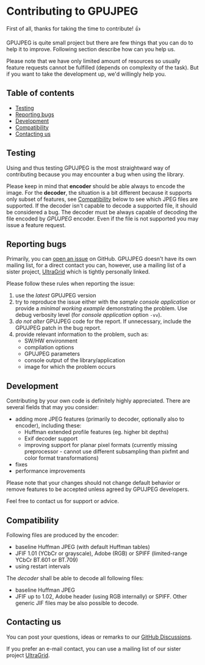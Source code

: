 Contributing to GPUJPEG
=======================
First of all, thanks for taking the time to contribute! :+1:

GPUJPEG is quite small project but there are few things that you can do
to help it to improve. Following section describe how can you help us.

Please note that we have only limited amount of resources so usually
feature requests cannot be fulfilled (depends on complexity of the task).
But if you want to take the development up, we'd willingly help you.

Table of contents
-----------------
- [Testing](#testing)
- [Reporting bugs](#reporting-bugs)
- [Development](#development)
- [Compatibility](#compatibility)
- [Contacting us](#contacting-us)

Testing
-------
Using and thus testing GPUJPEG is the most straightward way of
contributing because you may encounter a bug when using the library.

Please keep in mind that **encoder** should be able always to encode the
image. For the **decoder**, the situation is a bit different because
it supports only subset of features, see [Compatibility](#compatibility)
below to see which JPEG files are supported. If the decoder isn't
capable to decode a supported file, it should be considered a bug. The
decoder must be always capable of decoding the file encoded by _GPUJPEG_
encoder. Even if the file is not supported you may issue a feature request.

Reporting bugs
--------------
Primarily, you can [open an issue](https://github.com/CESNET/GPUJPEG/issues) on GitHub.
GPUJPEG doesn't have its own mailing list, for a direct contact
you can, however, use a mailing list of a sister
project, [UltraGrid](https://github.com/CESNET/UltraGrid) which is
tightly personally linked.

Please follow these rules when reporting the issue:
1. use the _latest_ GPUJPEG version
2. try to reproduce the issue either with the _sample console application_
   or provide a _minimal working example_ demonstrating the problem.
   Use debug verbosity level (for _console application_  option `-vv`).
3. _do not alter_ GPUJPEG code for the report. If unnecessary, include the
   GPUJPEG patch in the bug report.
4. provide relevant information to the problem, such as:
   - SW/HW environment
   - compilation options
   - GPUJPEG parameters
   - console output of the library/application
   - image for which the problem occurs

Development
-----------
Contributing by your own code is definitely highly appreciated. There
are several fields that may you consider:
- adding more JPEG features (primarily to decoder, optionally also to
  encoder), including these:
    - Huffman extended profile features (eg. higher bit depths)
    - Exif decoder support
    - improving support for planar pixel formats (currently missing
      preprocessor - cannot use different subsampling than pixfmt and
      color format transformations)
- fixes
- performance improvements

Please note that your changes should not change default behavior or
remove features to be accepted unless agreed by GPUJPEG developers.

Feel free to contact us for support or advice.

Compatibility
-------------
Following files are produced by the encoder:
- baseline Huffman JPEG (with default Huffman tables)
- JFIF 1.01 (YCbCr or grayscale), Adobe (RGB) or SPIFF (limited-range
  YCbCr BT.601 or BT.709)
- using restart intervals

The _decoder_ shall be able to decode all following files:
- baseline Huffman JPEG
- JFIF up to 1.02, Adobe header (using RGB internally) or SPIFF. Other
  generic JIF files may be also possible to decode.

Contacting us
-------------
You can post your questions, ideas or remarks to our
[GitHub Discussions](https://github.com/CESNET/GPUJPEG/discussions).

If you prefer an e-mail contact,
you can use a mailing list of our sister project
[UltraGrid](https://github.com/CESNET/UltraGrid).

